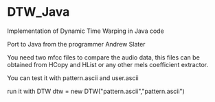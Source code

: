 DTW_Java
========

Implementation of Dynamic Time Warping in Java code

Port to Java from the programmer Andrew Slater 

You need two mfcc files to compare the audio data, this files can be obtained from HCopy and HList or any other mels coefficient extractor.

You can test it with pattern.ascii and user.ascii

run it with DTW dtw = new DTW("pattern.ascii","pattern.ascii")
